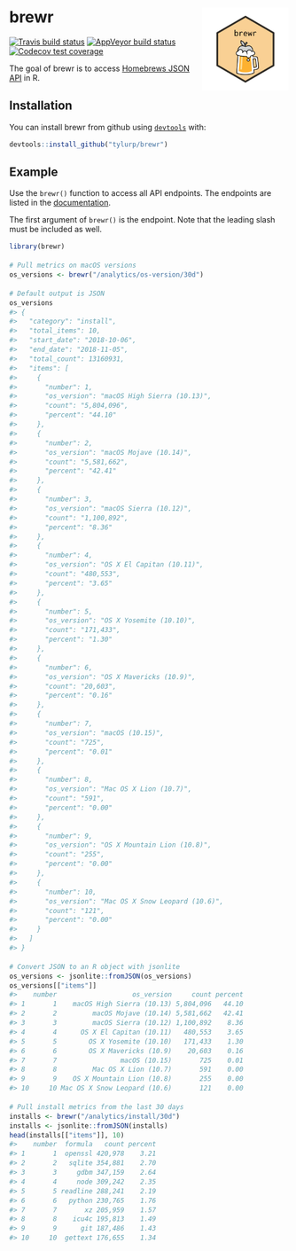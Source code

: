 
<!-- README.md is generated from README.Rmd. Please edit that file -->

# brewr <img src="man/figures/logo.png" align="right" height=150/>

[![Travis build
status](https://travis-ci.org/tyluRp/brewr.svg?branch=master)](https://travis-ci.org/tyluRp/brewr)
[![AppVeyor build
status](https://ci.appveyor.com/api/projects/status/github/tyluRp/brewr?branch=master&svg=true)](https://ci.appveyor.com/project/tyluRp/brewr)
[![Codecov test
coverage](https://codecov.io/gh/tyluRp/brewr/branch/master/graph/badge.svg)](https://codecov.io/gh/tyluRp/brewr?branch=master)

The goal of brewr is to access [Homebrews JSON
API](https://formulae.brew.sh/docs/api/) in R.

## Installation

You can install brewr from github using
[`devtools`](https://github.com/r-lib/devtools) with:

``` r
devtools::install_github("tylurp/brewr")
```

## Example

Use the `brewr()` function to access all API endpoints. The endpoints
are listed in the [documentation](https://formulae.brew.sh/docs/api/).

The first argument of `brewr()` is the endpoint. Note that the leading
slash must be included as well.

``` r
library(brewr)

# Pull metrics on macOS versions
os_versions <- brewr("/analytics/os-version/30d")

# Default output is JSON
os_versions
#> {
#>   "category": "install",
#>   "total_items": 10,
#>   "start_date": "2018-10-06",
#>   "end_date": "2018-11-05",
#>   "total_count": 13160931,
#>   "items": [
#>     {
#>       "number": 1,
#>       "os_version": "macOS High Sierra (10.13)",
#>       "count": "5,804,096",
#>       "percent": "44.10"
#>     },
#>     {
#>       "number": 2,
#>       "os_version": "macOS Mojave (10.14)",
#>       "count": "5,581,662",
#>       "percent": "42.41"
#>     },
#>     {
#>       "number": 3,
#>       "os_version": "macOS Sierra (10.12)",
#>       "count": "1,100,892",
#>       "percent": "8.36"
#>     },
#>     {
#>       "number": 4,
#>       "os_version": "OS X El Capitan (10.11)",
#>       "count": "480,553",
#>       "percent": "3.65"
#>     },
#>     {
#>       "number": 5,
#>       "os_version": "OS X Yosemite (10.10)",
#>       "count": "171,433",
#>       "percent": "1.30"
#>     },
#>     {
#>       "number": 6,
#>       "os_version": "OS X Mavericks (10.9)",
#>       "count": "20,603",
#>       "percent": "0.16"
#>     },
#>     {
#>       "number": 7,
#>       "os_version": "macOS (10.15)",
#>       "count": "725",
#>       "percent": "0.01"
#>     },
#>     {
#>       "number": 8,
#>       "os_version": "Mac OS X Lion (10.7)",
#>       "count": "591",
#>       "percent": "0.00"
#>     },
#>     {
#>       "number": 9,
#>       "os_version": "OS X Mountain Lion (10.8)",
#>       "count": "255",
#>       "percent": "0.00"
#>     },
#>     {
#>       "number": 10,
#>       "os_version": "Mac OS X Snow Leopard (10.6)",
#>       "count": "121",
#>       "percent": "0.00"
#>     }
#>   ]
#> }

# Convert JSON to an R object with jsonlite
os_versions <- jsonlite::fromJSON(os_versions)
os_versions[["items"]]
#>    number                   os_version     count percent
#> 1       1    macOS High Sierra (10.13) 5,804,096   44.10
#> 2       2         macOS Mojave (10.14) 5,581,662   42.41
#> 3       3         macOS Sierra (10.12) 1,100,892    8.36
#> 4       4      OS X El Capitan (10.11)   480,553    3.65
#> 5       5        OS X Yosemite (10.10)   171,433    1.30
#> 6       6        OS X Mavericks (10.9)    20,603    0.16
#> 7       7                macOS (10.15)       725    0.01
#> 8       8         Mac OS X Lion (10.7)       591    0.00
#> 9       9    OS X Mountain Lion (10.8)       255    0.00
#> 10     10 Mac OS X Snow Leopard (10.6)       121    0.00

# Pull install metrics from the last 30 days
installs <- brewr("/analytics/install/30d")
installs <- jsonlite::fromJSON(installs)
head(installs[["items"]], 10)
#>    number  formula   count percent
#> 1       1  openssl 420,978    3.21
#> 2       2   sqlite 354,881    2.70
#> 3       3     gdbm 347,159    2.64
#> 4       4     node 309,242    2.35
#> 5       5 readline 288,241    2.19
#> 6       6   python 230,765    1.76
#> 7       7       xz 205,959    1.57
#> 8       8    icu4c 195,813    1.49
#> 9       9      git 187,486    1.43
#> 10     10  gettext 176,655    1.34
```
